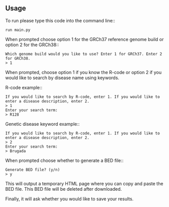 Usage
-----

To run please type this code into the command line::

    run main.py


When prompted choose option 1 for the GRCh37 reference genome build or
option 2 for the GRCh38::

    Which genome build would you like to use? Enter 1 for GRCh37. Enter 2 for GRCh38.
    > 1

When prompted, choose option 1 if you know the R-code or option 2 if you would like to
search by disease name using keywords.

R-code example::

    If you would like to search by R-code, enter 1. If you would like to enter a disease description, enter 2.
    > 1
    Enter your search term:
    > R128

Genetic disease keyword example::

    If you would like to search by R-code, enter 1. If you would like to enter a disease description, enter 2.
    > 2
    Enter your search term:
    > Brugada

When prompted choose whether to generate a BED file::

    Generate BED file? (y/n)
    > y

This will output a temporary HTML page where you can copy and paste the BED file.
This BED file will be deleted after downloaded.

Finally, it will ask whether you would like to save your results.
